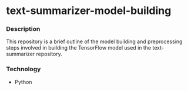 # text-summarizer-model-building

### Description
This repository is a brief outline of the model building and preprocessing steps involved in building the TensorFlow model used in the text-summarizer repository. 

### Technology 
* Python 


